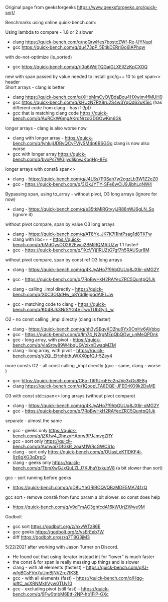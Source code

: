 Original page from geeksforgeeks https://www.geeksforgeeks.org/quick-sort/

Benchmarks using online quick-bench.com:

Using lambda to compare - 1.8 or 2 slower
* clang https://quick-bench.com/q/noQrwHes7bostcZWf-Re-UYNupI  
* gcc https://quick-bench.com/q/du473pP_5EtjkDERriGo6lAPhqw  

with do-not-optimize (is_sorted)
* gcc https://quick-bench.com/q/rl0q6WdjTQGaiGLXEIlZzKpCXOQ  

new with span passed by value
needed to install gcc/g++ 10 to get span<> header  
Short arrays - clang is better
* clang https://quick-bench.com/q/XHbMmCyOVBdaBou4HXwjm4fMUH0    
* gcc https://quick-bench.com/q/kHUzN7RX8ru2S4w3YqQd62uKSic  (has different code from clang - has if (!p))
* gcc that is matching clang code https://quick-bench.com/q/AuRCkW6mgAKrdNrzcGDGOwKm6Gk

longer arrays - clang is also worse now
* clang with longer array - https://quick-bench.com/q/lyhlujUDBvQCyFViySM4p6BSGGg clang is now also worse
* gcc with longer array https://quick-bench.com/q/bvxPs7WGljvdIiknvJKbqHq-8Fs

longer arrays with const& span<>
* clang - https://quick-bench.com/q/J4LSs7P0Sah7w2cgzLb3W1Z2eZ0
* gcc - https://quick-bench.com/q/3I3kJYTY-SFe6wCiJ9JjbhLqNW4

Bypassing span, using to_array - without pivot, O3 long arrays (ignore for now)
* clang - https://quick-bench.com/q/e35tkMiRGtyvjJR88nWJ6gLN_So  (ignore it)

without pivot compare, span by value O3 long arrays
* clang - https://quick-bench.com/q/AT8Yx_JK7K7i1IntPsag1d8TKFw
* clang with libc++ - https://quick-bench.com/q/bMdOysOO262Ewci2BMjRQMAIUZw 1.1 faster!
* gcc - https://quick-bench.com/q/1XcVYjj1RUZtG7gf7h5RAUSur8M

without pivot compare, span by const ref O3 long arrays
* clang - https://quick-bench.com/q/4KJyAHo7f9hbGUUq8JX6r-oMG2Y
* gcc - https://quick-bench.com/q/7RpBwHkH2RAYecZRC5QuntpQ1Jk

* clang - calling _impl directly - https://quick-bench.com/q/X0C3OQdHw_o8YddIejgqdAtFLJw  
* gcc - matching code to clang - https://quick-bench.com/q/K04BJk3NrSYG4ViTwoTUbGyIL_w

O2 - no const calling _impl directly (clang is faster)
* clang - https://quick-bench.com/q/hh3ySEqyXD2hu6Yx0OnHv6AVbbg    
* gcc - https://quick-bench.com/q/Im74_N2rgMEpQbQOw_unMeQPDnk
* gcc - long array, with pivot - https://quick-bench.com/q/vIaSrtw89W4bqUGVzixnDwaqMZM
* clang - long array, with pivot - https://quick-bench.com/q/y2Qi_EHphbthuWXX0pfQJ-5Zey4

more consts O2 - all const calling _impl directly (gcc - same, clang - worse )
* gcc https://quick-bench.com/q/C6o-TlRfUrpEEc2nJVe3xGs8E8g  
* clang https://quick-bench.com/q/1QoopLTA8DQE-JFEDrKO9k2DaME 

O3 with const std::span<> long arrays (without pivot compare)
* clang - https://quick-bench.com/q/4KJyAHo7f9hbGUUq8JX6r-oMG2Y    
* gcc - https://quick-bench.com/q/7RpBwHkH2RAYecZRC5QuntpQ1Jk

separate - almost the same
* gcc - geeks only https://quick-bench.com/q/jZKfw4_0hnzyHAorw9PJJmvgZRY
* gcc - sort only https://quick-bench.com/q/Autwqj7DfGkR_zoaM1WRcGWCS1o
* clang - sort only https://quick-bench.com/q/OUasLeK11DKF4i-9z8gXG3qDrpQ  
* clang - geeks only https://quick-bench.com/q/TbmXwGJxQuLZLJ7KJhaYtxkubV8  (a bit slower than sort)  

gcc - sort running before geeks
* https://quick-bench.com/q/gD8UYhGRlBOQVQBzMDE5MA741zQ 

gcc sort - remove const& from func param a bit slower. so const does help  
* https://quick-bench.com/q/v9dTmAC3ghfcdA16kWUrjZWwe9M 

Godbolt
* gcc sort https://godbolt.org/z/hxvWTz86E 
* gcc geeks https://godbolt.org/z/vsErEeb7W 
* diff https://godbolt.org/z/q7T8G3jM3  

5/22/2021 after working with Jason Turner on Discord.
* He found out that using iterator instead int for "lower" is much faster
* the const & for span is really messing up things and is slower
* clang - with all elements (fastest) - https://quick-bench.com/q/U-wfgBGsFVn7uUmBjNVZre7IK3E
* gcc - with all elements (fast) - https://quick-bench.com/q/Hqg-jpftC_acXRNMkhVyw0TUv10
* gcc - excluding pivot (still fast) - https://quick-bench.com/q/9Fw0tnbM6Etf-2NP-hb1FiP-GXc 
